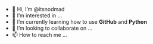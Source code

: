 - 👋 Hi, I’m @itsnodmad
- 👀 I’m interested in ...
- 🌱 I’m currently learning how to use <b>GitHub</b> and <b>Python</b>
- 💞️ I’m looking to collaborate on ...
- 📫 How to reach me ...

<!---
itsnodmad/itsnodmad is a ✨ special ✨ repository because its `README.md` (this file) appears on your GitHub profile.
You can click the Preview link to take a look at your changes.
--->

